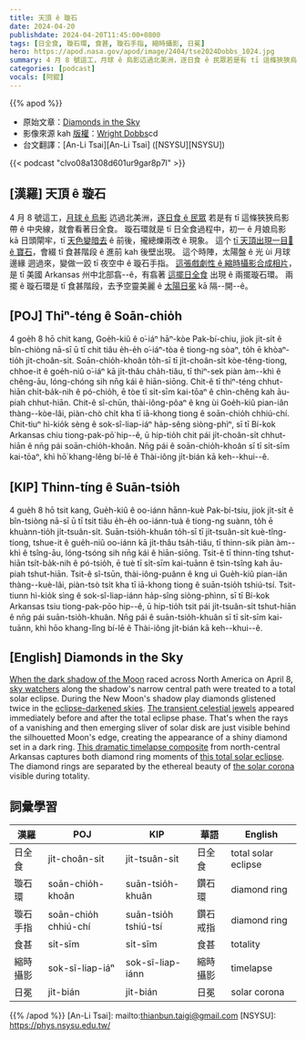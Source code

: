 ```yaml
---
title: 天頂 ê 璇石
date: 2024-04-20
publishdate: 2024-04-20T11:45:00+0800
tags: [日全食, 璇石環, 食甚, 璇石手指, 縮時攝影, 日冕]
hero: https://apod.nasa.gov/apod/image/2404/tse2024Dobbs_1024.jpg
summary: 4 月 8 號這工，月球 ê 烏影迒過北美洲，逐日食 ê 民眾若是有 tī 這條狹狹烏影帶 ê 中央線，就會看著日全食。
categories: [podcast]
vocals: [阿錕]
---
```


{{% apod %}}

- 原始文章：[Diamonds in the Sky](https://apod.nasa.gov/apod/ap240420.html)
- 影像來源 kah [版權][copyright]：[Wright Dobbs](https://www.instagram.com/wrightdobbs/)cd
- 台文翻譯：[An-Li Tsai][An-Li Tsai] ([NSYSU][NSYSU])

{{< podcast "clvo08a1308d601ur9gar8p7l" >}}

## [漢羅] 天頂 ê 璇石
4 月 8 號這工，[月球 ê 烏影][When the dark shadow of the Moon] 迒過北美洲，[逐日食 ê 民眾][sky watchers] 若是有 tī 這條狹狹烏影帶 ê 中央線，就會看著日全食。
璇石環就是 tī 日全食過程中，初一 ê 月娘烏影 kā 日頭閘牢，tī [天色變暗去][eclipse-darkened skies] ê 前後，攏總爍兩改 ê 現象。
這个 [tī 天頂出現一目𥍉 ê 寶石][The transient celestial jewels]，會綴 tī 食甚階段 ê 進前 kah 後壁出現。
這个時陣，太陽盤 ê 光 ùi 月球邊緣 迵過來，變做一跤 tī 夜空中 ê 璇石手指。
[這張戲劇性 ê 縮時攝影合成相片][This dramatic timelapse composite]，是 tī 美國 Arkansas 州中北部翕--ê，有翕著 [這擺日全食][this total solar eclipse] 出現 ê 兩擺璇石環。
兩擺 ê 璇石環是 tī 食甚階段，去予空靈美麗 ê [太陽日冕][the solar corona] kā 隔--開--ê。

## [POJ] Thiⁿ-téng ê Soān-chio̍h
4 goe̍h 8 hō chit kang, Goe̍h-kiû ê o͘-iáⁿ hāⁿ-kòe Pak-bí-chiu, jiok ji̍t-si̍t ê bîn-chiòng nā-sī ū tī chit tiâu e̍h-e̍h o͘-iáⁿ-tòa ê tiong-ng sòaⁿ, to̍h ē khòaⁿ-tio̍h ji̍t-choân-si̍t.
Soān-chio̍h-khoân to̍h-sī tī ji̍t-choân-si̍t kòe-têng-tiong, chhoe-it ê goe̍h-niû o͘-iáⁿ kā ji̍t-thâu cha̍h-tiâu, tī thiⁿ-sek piàn àm--khì ê chêng-āu, lóng-chóng sih nn̄g kái ê hiān-siōng.
Chit-ê tī thiⁿ-téng chhut-hiān chi̍t-ba̍k-nih ê pó-chio̍h, ē tòe tī si̍t-sīm kai-tōaⁿ ê chìn-chêng kah āu-piah chhut-hiān.
Chit-ê sî-chūn, thài-iông-pôaⁿ ê kng ùi Goe̍h-kiû pian-iân thàng--kòe-lâi, piàn-chò chi̍t kha tī iā-khong tiong ê soān-chio̍h chhiú-chí.
Chit-tiuⁿ hì-kio̍k sèng ê sok-sî-liap-iáⁿ ha̍p-sêng siòng-phìⁿ, sī tī Bí-kok Arkansas chiu tiong-pak-pō͘ hip--ê, ū hip-tio̍h chit pái ji̍t-choân-si̍t chhut-hiān ê nn̄g pái soān-chio̍h-khoân.
Nn̄g pái ê soān-chio̍h-khoân sī tī si̍t-sīm kai-tōaⁿ, khì hō͘ khang-lêng bí-lē ê Thài-iông ji̍t-bián kā keh--khui--ê.

## [KIP] Thinn-tíng ê Suān-tsio̍h
4 gue̍h 8 hō tsit kang, Gue̍h-kiû ê oo-iánn hānn-kuè Pak-bí-tsiu, jiok ji̍t-si̍t ê bîn-tsiòng nā-sī ū tī tsit tiâu e̍h-e̍h oo-iánn-tuà ê tiong-ng suànn, to̍h ē khuànn-tio̍h ji̍t-tsuân-si̍t.
Suān-tsio̍h-khuân to̍h-sī tī ji̍t-tsuân-si̍t kuè-tîng-tiong, tshue-it ê gue̍h-niû oo-iánn kā ji̍t-thâu tsa̍h-tiâu, tī thinn-sik piàn àm--khì ê tsîng-āu, lóng-tsóng sih nn̄g kái ê hiān-siōng.
Tsit-ê tī thinn-tíng tshut-hiān tsi̍t-ba̍k-nih ê pó-tsio̍h, ē tuè tī si̍t-sīm kai-tuānn ê tsìn-tsîng kah āu-piah tshut-hiān.
Tsit-ê sî-tsūn, thài-iông-puânn ê kng uì Gue̍h-kiû pian-iân thàng--kuè-lâi, piàn-tsò tsi̍t kha tī iā-khong tiong ê suān-tsio̍h tshiú-tsí.
Tsit-tiunn hì-kio̍k sìng ê sok-sî-liap-iánn ha̍p-sîng siòng-phìnn, sī tī Bí-kok Arkansas tsiu tiong-pak-pōo hip--ê, ū hip-tio̍h tsit pái ji̍t-tsuân-si̍t tshut-hiān ê nn̄g pái suān-tsio̍h-khuân.
Nn̄g pái ê suān-tsio̍h-khuân sī tī si̍t-sīm kai-tuānn, khì hōo khang-lîng bí-lē ê Thài-iông ji̍t-bián kā keh--khui--ê.

## [English] Diamonds in the Sky
[When the dark shadow of the Moon][When the dark shadow of the Moon] raced across North America on April 8, [sky watchers][sky watchers] along the shadow's narrow central path were treated to a total solar eclipse.
During the New Moon's shadow play diamonds glistened twice in the [eclipse-darkened skies][eclipse-darkened skies].
[The transient celestial jewels][The transient celestial jewels] appeared immediately before and after the total eclipse phase.
That's when the rays of a vanishing and then emerging sliver of solar disk are just visible behind the silhouetted Moon's edge, creating the appearance of a shiny diamond set in a dark ring.
[This dramatic timelapse composite][This dramatic timelapse composite] from north-central Arkansas captures both diamond ring moments of [this total solar eclipse][this total solar eclipse].
The diamond rings are separated by the ethereal beauty of [the solar corona][the solar corona] visible during totality.

## 詞彙學習

|漢羅|POJ|KIP|華語|English|
|-|-|-|-|-|
|日全食|ji̍t-choân-si̍t|ji̍t-tsuân-si̍t|日全食|total solar eclipse|
|璇石環|soān-chio̍h-khoân|suān-tsio̍h-khuân|鑽石環|diamond ring|
|璇石手指|soān-chio̍h chhiú-chí|suān-tsio̍h tshiú-tsí|鑽石戒指|diamond ring|
|食甚|si̍t-sīm|si̍t-sīm|食甚|totality|
|縮時攝影|sok-sî-liap-iáⁿ|sok-sî-liap-iánn|縮時攝影|timelapse|
|日冕|ji̍t-bián|ji̍t-bián|日冕|solar corona|

{{% /apod %}}
[An-Li Tsai]: mailto:thianbun.taigi@gmail.com
[NSYSU]: https://phys.nsysu.edu.tw/

[copyright]: https://apod.nasa.gov/apod/fap/lib/about_apod.html#srapply
[License]: https://creativecommons.org/licenses/by/3.0/

[When the dark shadow of the Moon]:https://earthobservatory.nasa.gov/images/152663/total-solar-eclipse-darkens-north-america
[sky watchers]:https://apod.nasa.gov/apod/ap190704.html
[eclipse-darkened skies]:https://earthobservatory.nasa.gov/images/152683/looking-up-and-down-during-the-eclipse
[The transient celestial jewels]:http://www.alpo-astronomy.org/eclipse/observeeclipses/chapter9.htm
[This dramatic timelapse composite]:https://www.instagram.com/wrightdobbs/p/C5i5kpHL1V4/
[this total solar eclipse]:https://www.facebook.com/media/set/?set=a.410844681644115&type=3
[the solar corona]:https://apod.nasa.gov/apod/ap240405.html
